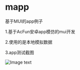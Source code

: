 # mapp
基于MUI的app例子

1.基于AcFun安卓app模仿的mui开发

2.使用的是本地模拟数据

3.app测试截图

![Image text](https://raw.github.com/XFpzl/mapp/master/images/appPic.png)

